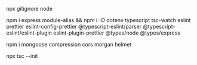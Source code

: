 npx gitignore node

npm i express module-alias && npm i -D dotenv typescript tsc-watch eslint prettier eslint-config-prettier @typescript-eslint/parser @typescript-eslint/eslint-plugin eslint-plugin-prettier @types/node @types/express

npm i mongoose compression cors morgan helmet

npx tsc --init
